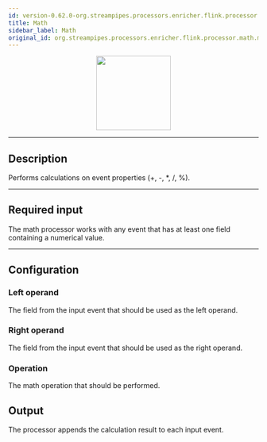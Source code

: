 ```yaml
---
id: version-0.62.0-org.streampipes.processors.enricher.flink.processor.math.mathop
title: Math
sidebar_label: Math
original_id: org.streampipes.processors.enricher.flink.processor.math.mathop
---
```




<p align="center"> 
    <img src="/img/pipeline-elements/org.streampipes.processors.enricher.flink.processor.math.mathop/icon.png" width="150px;" class="pe-image-documentation"/>
</p>

***

## Description

Performs calculations on event properties (+, -, *, /, %).

***

## Required input
The math processor works with any event that has at least one field containing a numerical value.

***

## Configuration

### Left operand
The field from the input event that should be used as the left operand.

### Right operand
The field from the input event that should be used as the right operand.

### Operation
The math operation that should be performed.

## Output
The processor appends the calculation result to each input event.